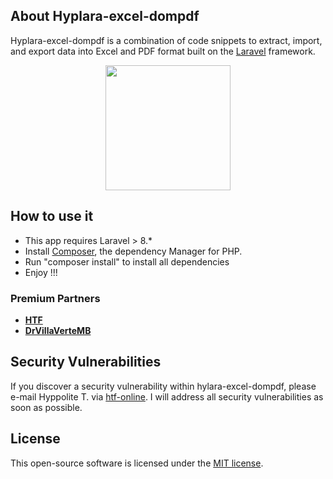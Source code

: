 ## About Hyplara-excel-dompdf

Hyplara-excel-dompdf is a combination of code snippets to extract, import, and export data into Excel and PDF format built on the [Laravel](https://laravel.com/docs) framework.

<p align="center"><a href="https://laravel.com" target="_blank"><img src="https://raw.githubusercontent.com/laravel/art/master/logo-lockup/5%20SVG/2%20CMYK/1%20Full%20Color/laravel-logolockup-cmyk-red.svg" width="200"></a></p>

## How to use it

- This app requires Laravel > 8.*
- Install [Composer](https://getcomposer.org/), the dependency Manager for PHP.
- Run "composer install" to install all dependencies
- Enjoy !!!

### Premium Partners

- **[HTF](https://www.hyppolitetakouafoduop.online/)**
- **[DrVillaVerteMB](https://bertillenganwa.websites.co.in/)**

## Security Vulnerabilities

If you discover a security vulnerability within hylara-excel-dompdf, please e-mail Hyppolite T. via [htf-online](mailto:hyppolitak@gmail.com). I will address all security vulnerabilities as soon as possible.

## License

This open-source software is licensed under the [MIT license](https://opensource.org/licenses/MIT).
